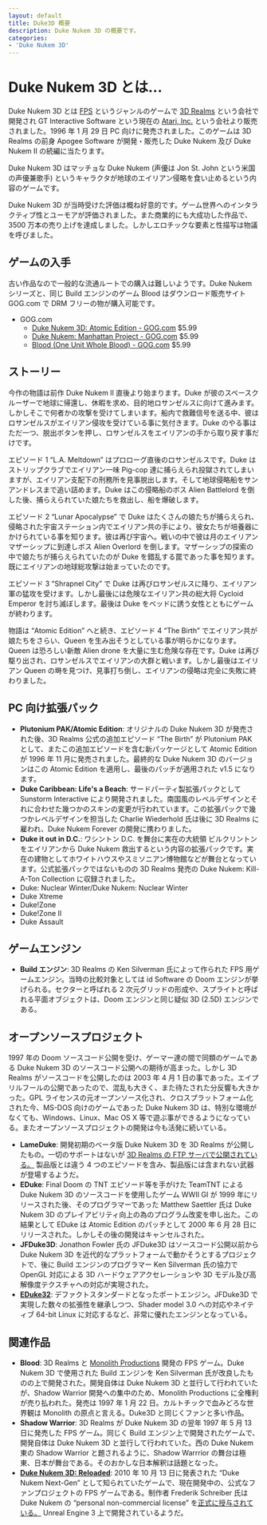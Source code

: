 ```yaml
---
layout: default
title: Duke3D 概要
description: Duke Nukem 3D の概要です。
categories:
- 'Duke Nukem 3D'
---
```


Duke Nukem 3D とは...
=====================

Duke Nukem 3D とは [FPS](http://ja.wikipedia.org/wiki/%E3%83%95%E3%82%A1%E3%83%BC%E3%82%B9%E3%83%88%E3%83%91%E3%83%BC%E3%82%BD%E3%83%B3%E3%83%BB%E3%82%B7%E3%83%A5%E3%83%BC%E3%83%86%E3%82%A3%E3%83%B3%E3%82%B0%E3%82%B2%E3%83%BC%E3%83%A0) というジャンルのゲームで [3D Realms](http://www.3drealms.com/) という会社で開発され GT Interactive Software という現在の [Atari, Inc.](http://www.atari.com/store) という会社より販売されました。1996 年 1 月 29 日 PC 向けに発売されました。このゲームは 3D Realms の前身 Apogee Software が開発・販売した Duke Nukem 及び Duke Nukem II の続編に当たります。

Duke Nukem 3D はマッチョな Duke Nukem (声優は Jon St. John という米国の声優兼歌手) というキャラクタが地球のエイリアン侵略を食い止めるという内容のゲームです。

Duke Nukem 3D が当時受けた評価は概ね好意的です。ゲーム世界へのインタラクティブ性とユーモアが評価されました。また商業的にも大成功した作品で、3500 万本の売り上げを達成しました。しかしエロチックな要素と性描写は物議を呼びました。

ゲームの入手
------------

古い作品なので一般的な流通ルートでの購入は難しいようです。Duke Nukem シリーズと、同じ Build エンジンのゲーム Blood はダウンロード販売サイト GOG.com で DRM フリーの物が購入可能です。

* GOG.com
    * [Duke Nukem 3D: Atomic Edition - GOG.com](http://www.gog.com/en/gamecard/duke_nukem_3d_atomic_edition) $5.99
    * [Duke Nukem: Manhattan Project - GOG.com](http://www.gog.com/en/gamecard/duke_nukem_manhattan_project) $5.99
    * [Blood (One Unit Whole Blood) - GOG.com](http://www.gog.com/en/gamecard/one_unit_whole_blood) $5.99

ストーリー
----------

今作の物語は前作 Duke Nukem II 直後より始まります。Duke が彼のスペースクルーザーで地球に帰還し、休暇を求め、目的地ロサンゼルスに向けて進みます。しかしそこで何者かの攻撃を受けてしまいます。船内で救難信号を送る中、彼はロサンゼルスがエイリアン侵攻を受けている事に気付きます。Duke のやる事はただ一つ、脱出ボタンを押し、ロサンゼルスをエイリアンの手から取り戻す事だけです。

エピソード 1 &ldquo;L.A. Meltdown&rdquo; はプロローグ直後のロサンゼルスです。Duke はストリップクラブでエイリアン一味 Pig-cop 達に捕らえられ投獄されてしまいますが、エイリアン支配下の刑務所を見事脱出します。そして地球侵略船をサンアンドレスまで追い詰めます。Duke はこの侵略船のボス Alien Battlelord を倒した後、捕らえられていた娘たちを救出し、船を爆破します。

エピソード 2 &ldquo;Lunar Apocalypse&rdquo; で Duke はたくさんの娘たちが捕らえられ、侵略された宇宙ステーション内でエイリアン共の手により、彼女たちが培養器にかけられている事を知ります。彼は再び宇宙へ。戦いの中で彼は月のエイリアンマザーシップに到達しボス Alien Overlord を倒します。マザーシップの探索の中で娘たちが捕らえられていたのが Duke を錯乱する罠であった事を知ります。既にエイリアンの地球総攻撃は始まっていたのです。

エピソード 3 &ldquo;Shrapnel City&rdquo; で Duke は再びロサンゼルスに降り、エイリアン軍の猛攻を受けます。しかし最後には危険なエイリアン共の総大将 Cycloid Emperor を討ち滅ぼします。最後は Duke をベッドに誘う女性とともにゲームが終わります。

物語は &ldquo;Atomic Edition&rdquo; へと続き、エピソード 4 &ldquo;The Birth&rdquo; でエイリアン共が娘たちをさらい、Queen を生み出そうとしている事が明らかになります。Queen は恐ろしい新敵 Alien drone を大量に生む危険な存在です。Duke は再び駆り出され、ロサンゼルスでエイリアンの大群と戦います。しかし最後はエイリアン Queen の塒を見つけ、見事打ち倒し、エイリアンの侵略は完全に失敗に終わりました。

PC 向け拡張パック
-----------------

* **Plutonium PAK/Atomic Edition**: オリジナルの Duke Nukem 3D が発売された後、3D Realms 公式の追加エピソード &ldquo;The Birth&rdquo; が Plutonium PAK として、またこの追加エピソードを含む新パッケージとして Atomic Edition が 1996 年 11 月に発売されました。最終的な Duke Nukem 3D のバージョンはこの Atomic Edition を適用し、最後のパッチが適用された v1.5 になります。
* **Duke Caribbean: Life's a Beach**: サードパーティ製拡張パックとして Sunstorm Interactive により開発されました。南国風のレベルデザインとそれに合わせた幾つかのスキンの変更が行われています。この拡張パックで幾つかレベルデザインを担当した Charlie Wiederhold 氏は後に 3D Realms に雇われ、Duke Nukem Forever の開発に携わりました。
* **Duke it out in D.C.**: ワシントン D.C. を舞台に実在の大統領 ビルクリントンをエイリアンから Duke Nukem 救出するという内容の拡張パックです。実在の建物としてホワイトハウスやスミソニアン博物館などが舞台となっています。公式拡張パックではないものの 3D Realms 発売の Duke Nukem: Kill-A-Ton Collection に収録されました。
* Duke: Nuclear Winter/Duke Nukem: Nuclear Winter
* Duke Xtreme
* Duke!Zone
* Duke!Zone II
* Duke Assault

ゲームエンジン
--------------

* **Build エンジン**: 3D Realms の Ken Silverman 氏によって作られた FPS 用ゲームエンジン。当時の比較対象としては id Software の Doom エンジンが挙げられる。セクターと呼ばれる 2 次元グリッドの形成や、スプライトと呼ばれる平面オブジェクトは、Doom エンジンと同じ疑似 3D (2.5D) エンジンである。

オープンソースプロジェクト
--------------------------

1997 年の Doom ソースコード公開を受け、ゲーマー達の間で同類のゲームである Duke Nukem 3D のソースコード公開への期待が高まった。しかし 3D Realms がソースコードを公開したのは 2003 年 4 月 1 日の事であった。エイプリルフールの公開であったので、混乱も大きく、また待たされた分反響も大きかった。GPL ライセンスの元オープンソース化され、クロスプラットフォーム化された今、MS-DOS 向けのゲームであった Duke Nukem 3D は、特別な環境がなくても、Windows、Linux、Mac OS X 等で遊ぶ事ができるようになっている。またオープンソースプロジェクトの開発は今も活発に続いている。

* **LameDuke**: 開発初期のベータ版 Duke Nukem 3D を 3D Realms が公開したもの。一切のサポートはないが [3D Realms の FTP サーバで公開されている。](ftp://ftp.3drealms.com/misc/lameduke.zip) 製品版とは違う 4 つのエピソードを含み、製品版には含まれない武器が登場するようだ。
* **EDuke**: Final Doom の TNT エピソード等を手がけた TeamTNT による Duke Nukem 3D のソースコードを使用したゲーム WWII GI が 1999 年にリリースされた後、そのプログラマーであった Matthew Saettler 氏は Duke Nukem 3D のプレイアビリティ向上の為のプログラム改変を申し出た。この結果として EDuke は Atomic Edition のパッチとして 2000 年 6 月 28 日にリリースされた。しかしその後の開発はキャンセルされた。
* **JFDuke3D**: Jonathon Fowler 氏の JFDuke3D はソースコード公開以前から Duke Nukem 3D を近代的なプラットフォームで動かそうとするプロジェクトで、後に Build エンジンのプログラマー Ken Silverman 氏の協力で OpenGL 対応による 3D ハードウェアアクセレーションや 3D モデル及び高解像度テクスチャへの対応が実現された。
* **[EDuke32](http://www.eduke32.com/)**: デファクトスタンダードとなったポートエンジン。JFDuke3D で実現した数々の拡張性を継承しつつ、Shader model 3.0 への対応やネイティブ 64-bit Linux に対応するなど、非常に優れたエンジンとなっている。

関連作品
--------

* **Blood**: 3D Realms と [Monolith Productions](http://www.lith.com/) 開発の FPS ゲーム。Duke Nukem 3D で使用された Build エンジンを Ken Silverman 氏が改良したものの上で開発された。開発自体は Duke Nukem 3D と並行して行われていたが、Shadow Warrior 開発への集中のため、Monolith Productions に全権利が売り払われた。発売は 1997 年 1 月 22 日。カルトチックで血みどろな世界観は Monolith の原点と言える。Duke3D と同じくファンと多い作品。
* **Shadow Warrior**: 3D Realms が Duke Nukem 3D の翌年 1997 年 5 月 13 日に発売した FPS ゲーム。同じく Build エンジン上で開発されたゲームで、開発自体は Duke Nukem 3D と並行して行われていた。西の Duke Nukem 東の Shadow Warrior と題されるように、Shadow Warrrior の舞台は極東、日本が舞台である。そのおかしな日本解釈は話題となった。
* **[Duke Nukem 3D: Reloaded](http://www.dukenukemreloaded.com/)**: 2010 年 10 月 13 日に発表された &ldquo;Duke Nukem Next-Gen&rdquo; として知られていたゲームで、現在開発中の、公式なファンプロジェクトの FPS ゲームである。制作者 Frederik Schreiber 氏は Duke Nukem の &ldquo;personal non-commercial license&rdquo; を[正式に授与されている。](http://gbxforums.gearboxsoftware.com/showthread.php?t=112564) Unreal Engine 3 上で開発されているようだ。
